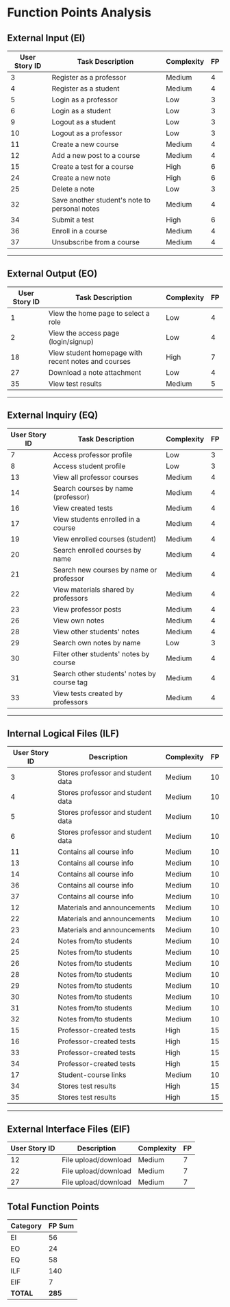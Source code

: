 # Function Points Analysis

## External Input (EI)

| User Story ID | Task Description | Complexity | FP |
|---------------|------------------|-------------|----|
| 3  | Register as a professor | Medium | 4 |
| 4  | Register as a student | Medium | 4 |
| 5  | Login as a professor | Low | 3 |
| 6  | Login as a student | Low | 3 |
| 9  | Logout as a student | Low | 3 |
| 10 | Logout as a professor | Low | 3 |
| 11 | Create a new course | Medium | 4 |
| 12 | Add a new post to a course | Medium | 4 |
| 15 | Create a test for a course | High | 6 |
| 24 | Create a new note | High | 6 |
| 25 | Delete a note | Low | 3 |
| 32 | Save another student's note to personal notes | Medium | 4 |
| 34 | Submit a test | High | 6 |
| 36 | Enroll in a course | Medium | 4 |
| 37 | Unsubscribe from a course | Medium | 4 |

---

## External Output (EO)

| User Story ID | Task Description | Complexity | FP |
|---------------|------------------|-------------|----|
| 1  | View the home page to select a role | Low | 4 |
| 2  | View the access page (login/signup) | Low | 4 |
| 18 | View student homepage with recent notes and courses | High | 7 |
| 27 | Download a note attachment | Low | 4 |
| 35 | View test results | Medium | 5 |

---

## External Inquiry (EQ)

| User Story ID | Task Description | Complexity | FP |
|---------------|------------------|-------------|----|
| 7  | Access professor profile | Low | 3 |
| 8  | Access student profile | Low | 3 |
| 13 | View all professor courses | Medium | 4 |
| 14 | Search courses by name (professor) | Medium | 4 |
| 16 | View created tests | Medium | 4 |
| 17 | View students enrolled in a course | Medium | 4 |
| 19 | View enrolled courses (student) | Medium | 4 |
| 20 | Search enrolled courses by name | Medium | 4 |
| 21 | Search new courses by name or professor | Medium | 4 |
| 22 | View materials shared by professors | Medium | 4 |
| 23 | View professor posts | Medium | 4 |
| 26 | View own notes | Medium | 4 |
| 28 | View other students' notes | Medium | 4 |
| 29 | Search own notes by name | Low | 3 |
| 30 | Filter other students' notes by course | Medium | 4 |
| 31 | Search other students' notes by course tag | Medium | 4 |
| 33 | View tests created by professors | Medium | 4 |

---

## Internal Logical Files (ILF)

| User Story ID | Description | Complexity | FP |
|---------------|-------------|-------------|----|
| 3  | Stores professor and student data | Medium | 10 |
| 4  | Stores professor and student data | Medium | 10 |
| 5  | Stores professor and student data | Medium | 10 |
| 6  | Stores professor and student data | Medium | 10 |
| 11 | Contains all course info | Medium | 10 |
| 13 | Contains all course info | Medium | 10 |
| 14 | Contains all course info | Medium | 10 |
| 36 | Contains all course info | Medium | 10 |
| 37 | Contains all course info | Medium | 10 |
| 12 | Materials and announcements | Medium | 10 |
| 22 | Materials and announcements | Medium | 10 |
| 23 | Materials and announcements | Medium | 10 |
| 24 | Notes from/to students | Medium | 10 |
| 25 | Notes from/to students | Medium | 10 |
| 26 | Notes from/to students | Medium | 10 |
| 28 | Notes from/to students | Medium | 10 |
| 29 | Notes from/to students | Medium | 10 |
| 30 | Notes from/to students | Medium | 10 |
| 31 | Notes from/to students | Medium | 10 |
| 32 | Notes from/to students | Medium | 10 |
| 15 | Professor-created tests | High | 15 |
| 16 | Professor-created tests | High | 15 |
| 33 | Professor-created tests | High | 15 |
| 34 | Professor-created tests | High | 15 |
| 17 | Student-course links | Medium | 10 |
| 34 | Stores test results | High | 15 |
| 35 | Stores test results | High | 15 |

---

## External Interface Files (EIF)

| User Story ID | Description | Complexity | FP |
|---------------|-------------|-------------|----|
| 12 | File upload/download | Medium | 7 |
| 22 | File upload/download | Medium | 7 |
| 27 | File upload/download | Medium | 7 |

## Total Function Points 

| Category | FP Sum |
|----------|--------|
| EI       | 56     |
| EO       | 24     |
| EQ       | 58     |
| ILF      | 140    |
| EIF      | 7      |
| **TOTAL**| **285** |


